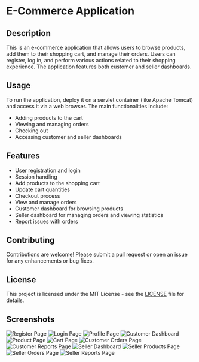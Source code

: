 # E-Commerce Application

## Description
This is an e-commerce application that allows users to browse products, add them to their shopping cart, and manage their orders. Users can register, log in, and perform various actions related to their shopping experience. The application features both customer and seller dashboards.

## Usage
To run the application, deploy it on a servlet container (like Apache Tomcat) and access it via a web browser. The main functionalities include:
- Adding products to the cart
- Viewing and managing orders
- Checking out
- Accessing customer and seller dashboards

## Features
- User registration and login
- Session handling
- Add products to the shopping cart
- Update cart quantities
- Checkout process
- View and manage orders
- Customer dashboard for browsing products
- Seller dashboard for managing orders and viewing statistics
- Report issues with orders

## Contributing
Contributions are welcome! Please submit a pull request or open an issue for any enhancements or bug fixes.

## License
This project is licensed under the MIT License - see the [LICENSE](LICENSE) file for details.

## Screenshots
![Register Page](screenshots\RegisterPage.png)
![Login Page](screenshots\LoginPage.png)
![Profile Page](screenshots\ProfilePage.png)
![Customer Dashboard](screenshots\CustomerDashboard.png)
![Product Page](screenshots\ProductPage.png)
![Cart Page](screenshots\ShopCart.png)
![Customer Orders Page](screenshots\CustomerOrdersPage.png)
![Customer Reports Page](screenshots\CustomerReportedPage.png)
![Seller Dashboard](screenshots\SellerDashboard.png)
![Seller Products Page](screenshots\SellerProductPage.png)
![Seller Orders Page](screenshots\SellerOrdersPage.png)
![Seller Reports Page](screenshots\SellerReportedPage.png)

